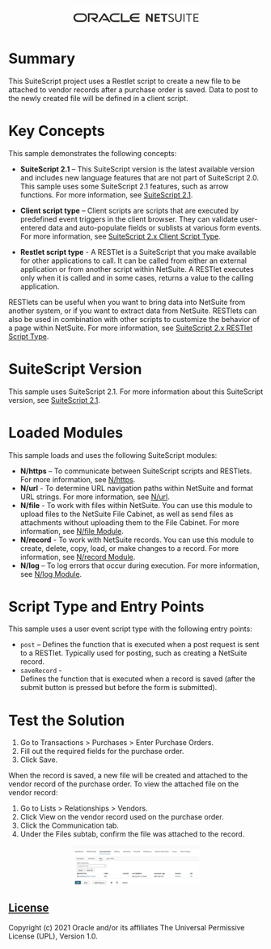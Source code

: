 <p align="center"><a href="#"><img width="250" src="oracle_netsuite_logo.png"></a></p>

# Summary
This SuiteScript project uses a Restlet script to create a new file to be attached to vendor records after a purchase order is saved. Data to post to the newly created file will be defined in a client script.

# Key Concepts
This sample demonstrates the following concepts:

* **SuiteScript 2.1** – This SuiteScript version is the latest available version and includes new language features that are not part of SuiteScript 2.0. This sample uses some SuiteScript 2.1 features, such as arrow functions. For more information, see [SuiteScript 2.1](https://system.netsuite.com/app/help/helpcenter.nl?fid=chapter_156042690639.html).

* **Client script type** – Client scripts are scripts that are executed by predefined event triggers in the client browser. They can validate user-entered data and auto-populate fields or sublists at various form events. For more information, see [SuiteScript 2.x Client Script Type](https://docs.oracle.com/en/cloud/saas/netsuite/ns-online-help/section_4387798404.html).

* **Restlet script type** - A RESTlet is a SuiteScript that you make available for other applications to call. It can be called from either an external application or from another script within NetSuite. A RESTlet executes only when it is called and in some cases, returns a value to the calling application.

RESTlets can be useful when you want to bring data into NetSuite from another system, or if you want to extract data from NetSuite. RESTlets can also be used in combination with other scripts to customize the behavior of a page within NetSuite. For more information, see [SuiteScript 2.x RESTlet Script Type](https://docs.oracle.com/en/cloud/saas/netsuite/ns-online-help/section_4387799403.html).

# SuiteScript Version
This sample uses SuiteScript 2.1. For more information about this SuiteScript version, see [SuiteScript 2.1](https://system.netsuite.com/app/help/helpcenter.nl?fid=chapter_156042690639.html).

# Loaded Modules
This sample loads and uses the following SuiteScript modules:

* **N/https** – To communicate between SuiteScript scripts and RESTlets. For more information, see [N/https](https://docs.oracle.com/en/cloud/saas/netsuite/ns-online-help/section_4418229131.html).
* **N/url** - To determine URL navigation paths within NetSuite and format URL strings. For more information, see [N/url](https://docs.oracle.com/en/cloud/saas/netsuite/ns-online-help/section_4358552918.html).
* **N/file** - To work with files within NetSuite. You can use this module to upload files to the NetSuite File Cabinet, as well as send files as attachments without uploading them to the File Cabinet. For more information, see [N/file Module](https://docs.oracle.com/en/cloud/saas/netsuite/ns-online-help/section_4205693274.html).
* **N/record** - To work with NetSuite records. You can use this module to create, delete, copy, load, or make changes to a record. For more information, see [N/record Module](https://docs.oracle.com/en/cloud/saas/netsuite/ns-online-help/section_4267255811.html).
* **N/log** – To log errors that occur during execution. For more information, see [N/log Module](https://system.netsuite.com/app/help/helpcenter.nl?fid=section_4574548135.html).

# Script Type and Entry Points
This sample uses a user event script type with the following entry points:

* `post` – Defines the function that is executed when a post request is sent to a RESTlet. Typically used for posting, such as creating a NetSuite record.
* `saveRecord` - 	
  Defines the function that is executed when a record is saved (after the submit button is pressed but before the form is submitted).

# Test the Solution
1. Go to Transactions > Purchases > Enter Purchase Orders.
2. Fill out the required fields for the purchase order.
3. Click Save.

When the record is saved, a new file will be created and attached to the vendor record of the purchase order. To view the attached file on the vendor record:

1. Go to Lists > Relationships > Vendors.
2. Click View on the vendor record used on the purchase order.
3. Click the Communication tab.
4. Under the Files subtab, confirm the file was attached to the record.

<p align="center"><a href="#"><img width="250" src="vendor-record.png"></a></p>

## [License](./LICENSE.txt)
Copyright (c) 2021 Oracle and/or its affiliates The Universal Permissive License (UPL), Version 1.0.
